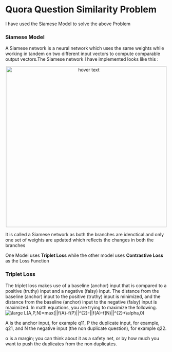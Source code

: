 # Quora Question Similarity Problem

I have used the Siamese Model to solve the above Problem

### Siamese Model
A Siamese network is a neural network which uses the same weights while working in tandem on two different input vectors to compute comparable output vectors.The Siamese network I have implemented looks like this :


<p align="center">
  <img src="https://zhangruochi.com/Question-duplicates/2020/08/23/siamese.png" width="500" height="500" title="hover text">


It is called a Siamese network as both the branches are idenctical and only one set of weights are updated which reflects the changes in both the branches 


One Model uses <b> Triplet Loss </b> while the other model uses <b> Contrastive Loss </b> as the Loss Function
### Triplet Loss

The triplet loss makes use of a baseline (anchor) input that is compared to a positive (truthy) input and a negative (falsy) input. The distance from the baseline (anchor) input to the positive (truthy) input is minimized, and the distance from the baseline (anchor) input to the negative (falsy) input is maximized. In math equations, you are trying to maximize the following. 
    <img src="https://latex.codecogs.com/gif.latex?\large&space;L(A,P,N)=max(||f(A)-f(P)||^{2}-||f(A)-f(N)||^{2}&plus;\alpha,0)" title="\large L(A,P,N)=max(||f(A)-f(P)||^{2}-||f(A)-f(N)||^{2}+\alpha,0)" />  
    
A is the anchor input, for example q11, P the duplicate input, for example, q21, and N the negative input (the non duplicate question), for example q22.

α is a margin; you can think about it as a safety net, or by how much you want to push the duplicates from the non duplicates.


